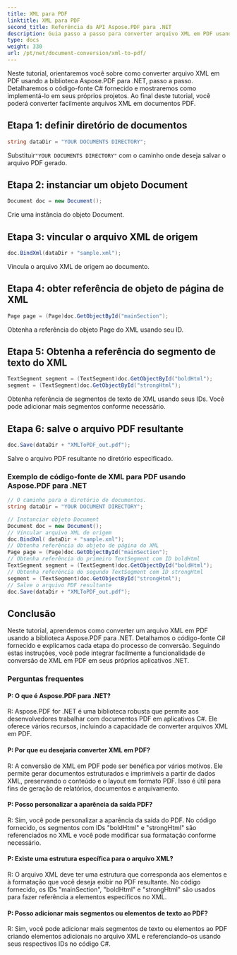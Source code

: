 ```yaml
---
title: XML para PDF
linktitle: XML para PDF
second_title: Referência da API Aspose.PDF para .NET
description: Guia passo a passo para converter arquivo XML em PDF usando Aspose.PDF para .NET.
type: docs
weight: 330
url: /pt/net/document-conversion/xml-to-pdf/
---
```

Neste tutorial, orientaremos você sobre como converter arquivo XML em PDF usando a biblioteca Aspose.PDF para .NET, passo a passo. Detalharemos o código-fonte C# fornecido e mostraremos como implementá-lo em seus próprios projetos. Ao final deste tutorial, você poderá converter facilmente arquivos XML em documentos PDF.

## Etapa 1: definir diretório de documentos
```csharp
string dataDir = "YOUR DOCUMENTS DIRECTORY";
```
 Substituir`"YOUR DOCUMENTS DIRECTORY"` com o caminho onde deseja salvar o arquivo PDF gerado.

## Etapa 2: instanciar um objeto Document
```csharp
Document doc = new Document();
```
Crie uma instância do objeto Document.

## Etapa 3: vincular o arquivo XML de origem
```csharp
doc.BindXml(dataDir + "sample.xml");
```
Vincula o arquivo XML de origem ao documento.

## Etapa 4: obter referência de objeto de página de XML
```csharp
Page page = (Page)doc.GetObjectById("mainSection");
```
Obtenha a referência do objeto Page do XML usando seu ID.

## Etapa 5: Obtenha a referência do segmento de texto do XML
```csharp
TextSegment segment = (TextSegment)doc.GetObjectById("boldHtml");
segment = (TextSegment)doc.GetObjectById("strongHtml");
```
Obtenha referência de segmentos de texto de XML usando seus IDs. Você pode adicionar mais segmentos conforme necessário.

## Etapa 6: salve o arquivo PDF resultante
```csharp
doc.Save(dataDir + "XMLToPDF_out.pdf");
```
Salve o arquivo PDF resultante no diretório especificado.

### Exemplo de código-fonte de XML para PDF usando Aspose.PDF para .NET

```csharp
// O caminho para o diretório de documentos.
string dataDir = "YOUR DOCUMENT DIRECTORY";

// Instanciar objeto Document
Document doc = new Document();
// Vincular arquivo XML de origem
doc.BindXml( dataDir + "sample.xml");
// Obtenha referência do objeto de página do XML
Page page = (Page)doc.GetObjectById("mainSection");
// Obtenha referência do primeiro TextSegment com ID boldHtml
TextSegment segment = (TextSegment)doc.GetObjectById("boldHtml");
// Obtenha referência do segundo TextSegment com ID strongHtml
segment = (TextSegment)doc.GetObjectById("strongHtml");
// Salve o arquivo PDF resultante
doc.Save(dataDir + "XMLToPDF_out.pdf");
```

## Conclusão
Neste tutorial, aprendemos como converter um arquivo XML em PDF usando a biblioteca Aspose.PDF para .NET. Detalhamos o código-fonte C# fornecido e explicamos cada etapa do processo de conversão. Seguindo estas instruções, você pode integrar facilmente a funcionalidade de conversão de XML em PDF em seus próprios aplicativos .NET.

### Perguntas frequentes

#### P: O que é Aspose.PDF para .NET?

R: Aspose.PDF for .NET é uma biblioteca robusta que permite aos desenvolvedores trabalhar com documentos PDF em aplicativos C#. Ele oferece vários recursos, incluindo a capacidade de converter arquivos XML em PDF.

#### P: Por que eu desejaria converter XML em PDF?

R: A conversão de XML em PDF pode ser benéfica por vários motivos. Ele permite gerar documentos estruturados e imprimíveis a partir de dados XML, preservando o conteúdo e o layout em formato PDF. Isso é útil para fins de geração de relatórios, documentos e arquivamento.

#### P: Posso personalizar a aparência da saída PDF?

R: Sim, você pode personalizar a aparência da saída do PDF. No código fornecido, os segmentos com IDs "boldHtml" e "strongHtml" são referenciados no XML e você pode modificar sua formatação conforme necessário.

#### P: Existe uma estrutura específica para o arquivo XML?

R: O arquivo XML deve ter uma estrutura que corresponda aos elementos e à formatação que você deseja exibir no PDF resultante. No código fornecido, os IDs "mainSection", "boldHtml" e "strongHtml" são usados para fazer referência a elementos específicos no XML.

#### P: Posso adicionar mais segmentos ou elementos de texto ao PDF?

R: Sim, você pode adicionar mais segmentos de texto ou elementos ao PDF criando elementos adicionais no arquivo XML e referenciando-os usando seus respectivos IDs no código C#.